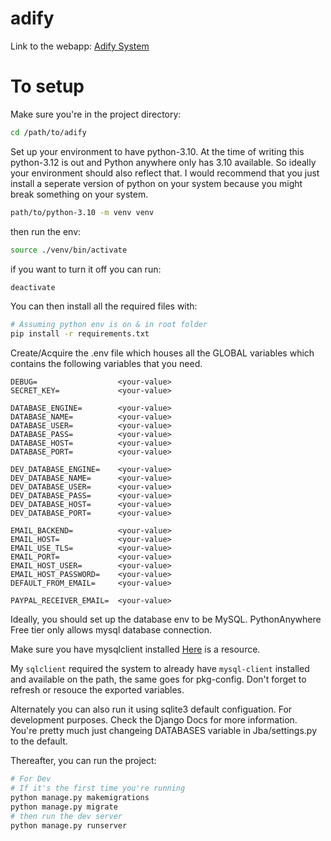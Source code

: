 # adify

Link to the webapp: [Adify System](https://adifysystem.pythonanywhere.com)


# To setup 

Make sure you're in the project directory:

``` bash
cd /path/to/adify
```

Set up your environment to have python-3.10. At the time of writing this
python-3.12 is out and Python anywhere only has 3.10 available. So ideally
your environment should also reflect that. I would recommend that you just
install a seperate version of python on your system because you might break
something on your system. 


``` bash
path/to/python-3.10 -m venv venv
```


then run the env: 

``` bash
source ./venv/bin/activate 
```


if you want to turn it off you can run:

``` bash
deactivate
```

You can then install all the required files with:

``` bash
# Assuming python env is on & in root folder
pip install -r requirements.txt
```


Create/Acquire the .env file which houses all the GLOBAL variables which
contains the following variables that you need.

``` env
DEBUG=                  <your-value>
SECRET_KEY=             <your-value>

DATABASE_ENGINE=        <your-value>
DATABASE_NAME=          <your-value>
DATABASE_USER=          <your-value>
DATABASE_PASS=          <your-value>
DATABASE_HOST=          <your-value>
DATABASE_PORT=          <your-value>

DEV_DATABASE_ENGINE=    <your-value>
DEV_DATABASE_NAME=      <your-value>
DEV_DATABASE_USER=      <your-value>
DEV_DATABASE_PASS=      <your-value>
DEV_DATABASE_HOST=      <your-value>
DEV_DATABASE_PORT=      <your-value>

EMAIL_BACKEND=          <your-value>
EMAIL_HOST=             <your-value>
EMAIL_USE_TLS=          <your-value>
EMAIL_PORT=             <your-value>
EMAIL_HOST_USER=        <your-value>
EMAIL_HOST_PASSWORD=    <your-value>
DEFAULT_FROM_EMAIL=     <your-value>

PAYPAL_RECEIVER_EMAIL=  <your-value>
```

Ideally, you should set up the database env to be MySQL. PythonAnywhere Free tier
only allows mysql database connection. 


Make sure you have mysqlclient installed [Here](https://github.com/PyMySQL/mysqlclient) is a resource.


My `sqlclient` required the system to already have `mysql-client` installed and
available on the path, the same goes for pkg-config. Don't forget to refresh
or resouce the exported variables.


Alternately you can also run it using sqlite3 default configuation. For
development purposes. Check the Django Docs for more information. You're
pretty much just changeing DATABASES variable in Jba/settings.py to the
default.

Thereafter, you can run the project: 

``` bash
# For Dev 
# If it's the first time you're running 
python manage.py makemigrations
python manage.py migrate
# then run the dev server
python manage.py runserver
```



